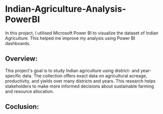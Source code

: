 # Indian-Agriculture-Analysis-PowerBI
In this project, I utilised Microsoft Power BI to visualize the dataset of Indian Agriculture. This helped me improve my analysis using Power BI dashboards.

## Overview:
This project's goal is to study Indian agriculture using district- and year-specific data. The collection offers exact data on agricultural acreage, productivity, and yields over many districts and years. This research helps stakeholders to make more informed decisions about sustainable farming and resource allocation.

## Coclusion:
